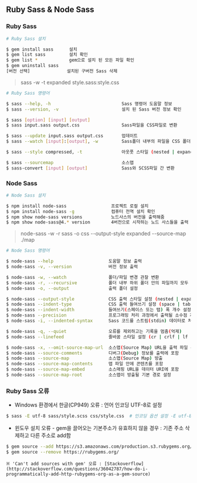 ## Ruby Sass & Node Sass

### Ruby Sass

```sh
# Ruby Sass 설치

$ gem install sass		설치
$ gem list sass			설치 확인
$ gem list *			gem으로 설치 된 모든 파일 확인
$ gem uninstall sass
[버전 선택] 			 설치된 구버전 Sass 삭제
```

> sass -w -t expanded style.sass:style.css

```sh
# Ruby Sass 명령어

$ sass --help, -h							Sass 명령어 도움말 정보
$ sass --version, -v						설치 된 Sass 버전 정보 확인

$ sass [option] [input] [output]
$ sass input.sass output.css 				Sass파일을 CSS파일로 변환

$ sass --update input.sass output.css 		업데이트
$ sass --watch [input]:[output], -w 		Sass폴더 내부의 파일을 CSS 폴더 내부에 변환/저장하고 관찰함(중지: Ctrl+C)

$ sass --style compressed, -t 				아웃풋 스타일 (nested | expanded | compact | compressed)

$ sass --sourcemap							소스맵
$ sass-convert [input] [output] 			Sass와 SCSS파일 간 변환
```

### Node Sass

```sh
# Node Sass 설치

$ npm install node-sass					프로젝트 로컬 설치
$ npm install node-sass -g				컴퓨터 전역 설치 확인
$ npm show node-sass versions			노드사스의 버전을 출력해줌
$ npm show node-sass@4.* version		4버전으로 시작하는 노드 사스들을 출력
```

> node-sass -w -r sass -o css --output-style expanded --source-map ./map

```sh
# Node Sass 명령어

$ node-sass --help                     도움말 정보 출력
$ node-sass -v, --version              버전 정보 출력

$ node-sass -w, --watch                폴더/파일 변경 관찰 변환
$ node-sass -r, --recursive            폴더 내부 하위 폴더 안의 파일까지 모두 변환
$ node-sass -o, --output               출력 폴더 설정

$ node-sass --output-style             CSS 출력 스타일 설정 (nested | expanded | compact | compressed)
$ node-sass --indent-type              CSS 출력 들여쓰기 설정 (space | tab)
$ node-sass --indent-width             들여쓰기(스페이스 또는 탭) 폭 개수 설정 (MAX: 10)
$ node-sass --precision                프로그래밍 처리 과정에서 출력될 소수점 자리 수 설정
$ node-sass -i, --indented-syntax      Sass 코드를 스트림(stdin) 데이터로 처리 (vs scss)

$ node-sass -q, --quiet                오류를 제외하고는 기록을 멈춤(억제)
$ node-sass --linefeed                 줄바꿈 스타일 설정 (cr | crlf | lf | lfcr)

$ node-sass -x, --omit-source-map-url  소스맵(Source Map) URL을 출력 파일 주석으로 설정 안함
$ node-sass --source-comments          디버그(Debug) 정보를 출력에 포함
$ node-sass --source-map               소스맵(Source Map) 방출
$ node-sass --source-map-contents      맵 파일 안에 콘텐츠를 포함
$ node-sass --source-map-embed         소스매핑 URL을 데이터 URI에 포함
$ node-sass --source-map-root          소스맵이 방출될 기본 경로 설정
```

### Ruby Sass 오류

* Windows 환경에서 한글(CP949) 오류 : 언어 인코딩 UTF-8로 설정 

```sh
$ sass -E utf-8 sass/style.scss css/style.css  # 인코딩 옵션 설정 -E utf-8
```

* 윈도우 설치 오류 - gem을 끌어오는 기본주소가 유효하지 않을 경우 : 
기존 주소 삭제하고 다른 주소로 add함

```sh
$ gem source --add https://s3.amazonaws.com/production.s3.rubygems.org/
$ gem source --remove https://rubygems.org/
```
	※ 'Can't add sources with gem' 오류 : [Stackoverflow](http://stackoverflow.com/questions/36042787/how-do-i-programmatically-add-http-rubygems-org-as-a-gem-source)